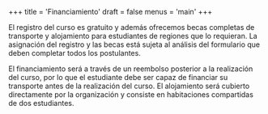 +++
title = 'Financiamiento'
draft = false
menus = 'main'
+++

El registro del curso es gratuito y además ofrecemos becas completas de transporte y alojamiento para estudiantes de regiones que lo requieran. La asignación del registro y las becas está sujeta al análisis del formulario que deben completar todos los postulantes.

El financiamiento será a través de un reembolso posterior a la realización del curso, por lo que el estudiante debe ser capaz de financiar su transporte antes de la realización del curso. El alojamiento será cubierto directamente por la organización y consiste en habitaciones compartidas de dos estudiantes.